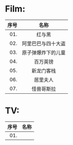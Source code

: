 # Film:
|序号|名称|
|-:|:-:|
|01.|红与黑|
|02.|阿里巴巴与四十大盗|
|03.|原子弹爆炸下的儿童|
|04.|百万英镑|
|05.|新龙门客栈|
|06.|居里夫人|
|07.|怪兽哥斯拉|

# TV:
|序号|名称|
|-:|:-:|
|01.||